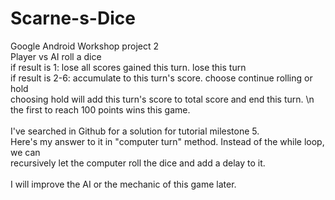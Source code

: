 # Scarne-s-Dice
Google Android Workshop project 2<br/>
Player vs AI roll a dice <br/>
if result is 1: lose all scores gained this turn. lose this turn <br/>
if result is 2-6: accumulate to this turn's score. choose continue rolling or hold <br/>
choosing hold will add this turn's score to total score and end this turn. \n
the first to reach 100 points wins this game.<br/>
<br/>
I've searched in Github for a solution for tutorial milestone 5. <br/>
Here's my answer to it in "computer turn" method. Instead of the while loop, we can <br/>
recursively let the computer roll the dice and add a delay to it. <br/>
<br/>
I will improve the AI or the mechanic of this game later. <br/>
